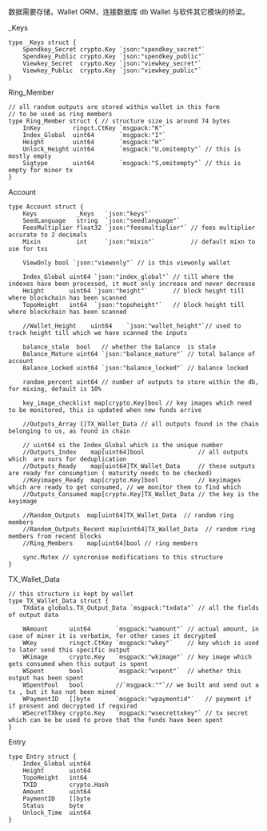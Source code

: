 数据需要存储，Wallet ORM，连接数据库 db Wallet 与软件其它模块的桥梁。

\_Keys

    type _Keys struct {
        Spendkey_Secret crypto.Key `json:"spendkey_secret"`
        Spendkey_Public crypto.Key `json:"spendkey_public"`
        Viewkey_Secret  crypto.Key `json:"viewkey_secret"`
        Viewkey_Public  crypto.Key `json:"viewkey_public"`
    }

Ring\_Member

    // all random outputs are stored within wallet in this form
    // to be used as ring members
    type Ring_Member struct { // structure size is around 74 bytes
        InKey         ringct.CtKey `msgpack:"K"`
        Index_Global  uint64       `msgpack:"I"`
        Height        uint64       `msgpack:"H"`
        Unlock_Height uint64       `msgpack:"U,omitempty"` // this is mostly empty
        Sigtype       uint64       `msgpack:"S,omitempty"` // this is empty for miner tx
    }

Account

    type Account struct {
        Keys           _Keys   `json:"keys"`
        SeedLanguage   string  `json:"seedlanguage"`
        FeesMultiplier float32 `json:"feesmultiplier"` // fees multiplier accurate to 2 decimals
        Mixin          int     `json:"mixin"`          // default mixn to use for txs

        ViewOnly bool `json:"viewonly"` // is this viewonly wallet

        Index_Global uint64 `json:"index_global"` // till where the indexes have been processed, it must only increase and never decrease
        Height       uint64 `json:"height"`       // block height till where blockchain has been scanned
        TopoHeight   int64  `json:"topoheight"`   // block height till where blockchain has been scanned

        //Wallet_Height    uint64    `json:"wallet_height"`// used to track height till which we have scanned the inputs

        balance_stale  bool   // whether the balance  is stale
        Balance_Mature uint64 `json:"balance_mature"` // total balance of account
        Balance_Locked uint64 `json:"balance_locked"` // balance locked

        random_percent uint64 // number of outputs to store within the db, for mixing, default is 10%

        key_image_checklist map[crypto.Key]bool // key images which need to be monitored, this is updated when new funds arrive

        //Outputs_Array []TX_Wallet_Data // all outputs found in the chain belonging to us, as found in chain

        // uint64 si the Index_Global which is the unique number
        //Outputs_Index    map[uint64]bool               // all outputs which  are ours for deduplication
        //Outputs_Ready    map[uint64]TX_Wallet_Data     // these outputs are ready for consumption ( maturity needs to be checked)
        //Keyimages_Ready  map[crypto.Key]bool           // keyimages which are ready to get consumed, // we monitor them to find which
        //Outputs_Consumed map[crypto.Key]TX_Wallet_Data // the key is the keyimage

        //Random_Outputs  map[uint64]TX_Wallet_Data  // random ring members
        //Random_Outputs_Recent map[uint64]TX_Wallet_Data  // random ring members from recent blocks
        //Ring_Members    map[uint64]bool // ring members

        sync.Mutex // syncronise modifications to this structure
    }

TX\_Wallet\_Data

    // this structure is kept by wallet
    type TX_Wallet_Data struct {
        TXdata globals.TX_Output_Data `msgpack:"txdata"` // all the fields of output data

        WAmount      uint64       `msgpack:"wamount"` // actual amount, in case of miner it is verbatim, for other cases it decrypted
        WKey         ringct.CtKey `msgpack:"wkey"`    // key which is used to later send this specific output
        WKimage      crypto.Key   `msgpack:"wkimage"` // key image which gets consumed when this output is spent
        WSpent       bool         `msgpack:"wspent"`  // whether this output has been spent
        WSpentPool   bool         //`msgpack:""`// we built and send out a tx , but it has not been mined
        WPaymentID   []byte       `msgpack:"wpaymentid"`   // payment if if present and decrypted if required
        WSecretTXkey crypto.Key   `msgpack:"wsecrettxkey"` // tx secret which can be be used to prove that the funds have been spent
    }

Entry

```
type Entry struct {
    Index_Global uint64
    Height       uint64
    TopoHeight   int64
    TXID         crypto.Hash
    Amount       uint64
    PaymentID    []byte
    Status       byte
    Unlock_Time  uint64
}
```



